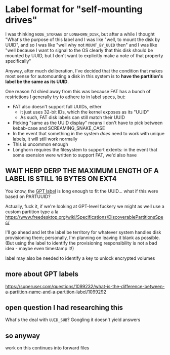 # Label format for "self-mounting drives"

I was thinking `NODE_STORAGE` or `LONGHORN_DISK`, but after a while I thought "What's the purpose of this label and I was like "well, to mount the disk by UUID", and so I was like "well why not `MOUNT_BY_UUID` then" and I was like "well because I want to signal to the OS clearly that this disk should be mounted by UUID, but I don't want to explicitly make a note of that property specifically"

Anyway, after much deliberation, I've decided that the condition that makes most sense for automounting a disk in this system is to **have the partition's label be the same as its UUID**.

One reason I'd shied away from this was because FAT has a bunch of restrictions I generally try to adhere to in label specs, but:

- FAT also doesn't support full UUIDs, either
  - it just uses 32-bit IDs, which the kernel exposes as its "UUID"
  - As such, FAT disk labels can still match their UUID
- Picking "same as the UUID display" means I don't have to pick between kebab-case and SCREAMING_SNAKE_CASE
- In the event that something in the system *does* need to work with unique labels, it will still work normally
- This is uncommon enough
- Longhorn requires the filesystem to support extents: in the event that some exension were written to support FAT, we'd also have

## WAIT HERP DERP THE MAXIMUM LENGTH OF A LABEL IS STILL 16 BYTES ON EXT4

You know, the [GPT label](https://en.wikipedia.org/wiki/GUID_Partition_Table#Partition_entries_(LBA_2%E2%80%9333)) is long enough to fit the UUID... what if this were based on PARTUUID?

Actually, fuck it, if we're looking at GPT-level fuckery we might as well use a custom partition type a la https://www.freedesktop.org/wiki/Specifications/DiscoverablePartitionsSpec/

I'll go ahead and let the label be territory for whatever system handles disk provisioning them; personally, I'm planning on leaving it blank as possible. (But using the label to identify the provisioning responsibility is not a bad idea - maybe even timestamp it!)

label may also be needed to identify a key to unlock encrypted volumes

## more about GPT labels

https://superuser.com/questions/1099232/what-is-the-difference-between-a-partition-name-and-a-partition-label/1099292

## open question I had researching this

What's the deal with `UUID_SUB`? Googling it doesn't yield answers

## so anyway

work on this continues into forward files
